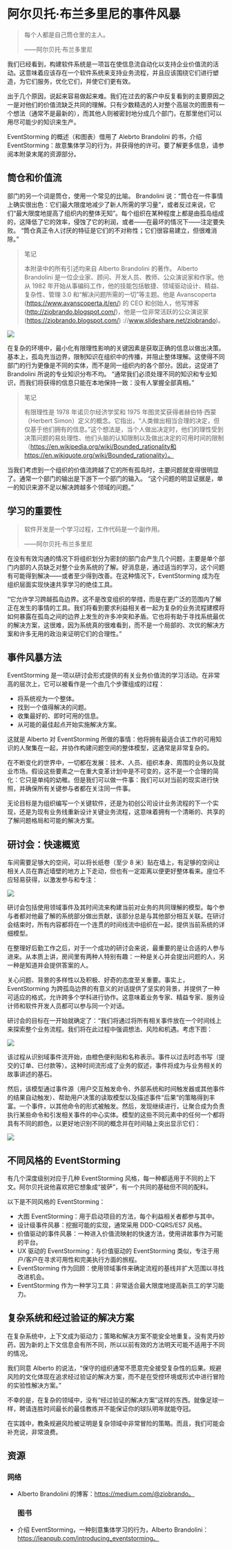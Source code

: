 # 阿尔贝托·布兰多里尼的事件风暴
> 每个人都是自己筒仓里的主人。
>
> ——阿尔贝托·布兰多里尼

我们已经看到，构建软件系统是一项旨在使信息流自动化以支持企业价值流的活动。这意味着应该存在一个软件系统来支持业务流程，并且应该围绕它们进行塑造，为它们服务，优化它们，并使它们更有效。

出于几个原因，说起来容易做起来难。我们在过去的客户中反复看到的主要原因之一是对他们的价值流缺乏共同的理解。只有少数精选的人对整个高层次的图景有一个想法（通常不是最新的），而其他人则被密封地分成几个部门，在那里他们可以用尽可能少的知识来生产。

EventStorming 的概述（和图表）借用了 Alebrto Brandolini 的书，介绍 EventStorming：故意集体学习的行为，并获得他的许可。要了解更多信息，请参阅本附录末尾的资源部分。

## 筒仓和价值流
部门的另一个词是筒仓，使用一个常见的比喻。 Brandolini 说：“筒仓在一件事情上确实很出色：它们最大限度地减少了新人所需的学习量”，或者反过来说，它们“最大限度地提高了组织内的整体无知”。每个组织在某种程度上都是由孤岛组成的，这降低了它的效率，侵蚀了它的利润，或者——在最坏的情况下——注定要失败。 “筒仓真正令人讨厌的特征是它们的不对称性；它们很容易建立，但很难消除。”

> 笔记
>
> 本附录中的所有引述均来自 Alberto Brandolini 的著作。 Alberto Brandolini 是一位企业家、顾问、开发人员、教师、公众演说家和作家。他从 1982 年开始从事编码工作，他的技能包括敏捷、领域驱动设计、精益、复杂性、管理 3.0 和“解决问题所需的一切”等主题。他是 Avanscoperta (https://www.avanscoperta.it/en/) 的 CEO 和创始人，他写博客 (http://ziobrando.blogspot.com/)，他是一位非常活跃的公众演说家 (https://ziobrando.blogspot.com/) ://www.slideshare.net/ziobrando)。

![](../images/23-1.png)

在复杂的环境中，最小化有限理性影响的关键因素是获取正确的信息以做出决策。基本上，孤岛充当边界，限制知识在组织中的传播，并阻止整体理解。这使得不同部门的行为更像是不同的实体，而不是同一组织内的各个部分。因此，这促进了 Brandolini 所说的专业知识分布不均。 “通常我们必须处理不同的知识和专业知识，而我们将获得的信息只能在本地保持一致：没有人掌握全部真相。”

> 笔记
>
> 有限理性是 1978 年诺贝尔经济学奖和 1975 年图灵奖获得者赫伯特·西蒙（Herbert Simon）定义的概念。它指出，“人类做出相当合理的决定，但仅基于他们拥有的信息。”这个想法是，当个人做出决定时，他们的理性受到决策问题的易处理性、他们头脑的认知限制以及做出决定的可用时间的限制（https://en.wikipedia.org/wiki/Bounded_rationality和 https://en.wikiquote.org/wiki/Bounded_rationality）。

当我们考虑到一个组织的价值流跨越了它的所有孤岛时，主要问题就变得很明显了。通常一个部门的输出是下游下一个部门的输入。 “这个问题的明显证据是，单一的知识来源不足以解决跨越多个领域的问题。”

## 学习的重要性

> 软件开发是一个学习过程，工作代码是一个副作用。
>
> ——阿尔贝托·布兰多里尼

在没有有效沟通的情况下将组织划分为密封的部门会产生几个问题，主要是单个部门内部的人员缺乏对整个业务系统的了解。好消息是，通过适当的学习，这个问题有可能得到解决——或者至少得到改善。在这种情况下，EventStorming 成为在组织层面实现快速共享学习的绝佳工具。

“它允许学习跨越孤岛边界。这不是改变组织的举措，而是在更广泛的范围内了解正在发生的事情的工具。我们将看到要求利益相关者一起为复杂的业务流程建模将如何暴露在孤岛之间的边界上发生的许多冲突和矛盾。它也将有助于寻找系统最优的解决方案，这很难，因为系统真的很难看到，而不是一个局部的、次优的解决方案和许多无用的政治来证明它们的合理性。”

## 事件风暴方法

EventStorming 是一项以研讨会形式提供的有关业务价值流的学习活动。在非常高的层次上，它可以被看作是一个由几个步骤组成的过程：

- 将系统视为一个整体。
- 找到一个值得解决的问题。
- 收集最好的、即时可用的信息。
- 从可能的最佳起点开始实施解决方案。

这就是 Alberto 对 EventStorming 所做的事情：他将拥有最适合该工作的可用知识的人聚集在一起，并协作构建问题空间的整体模型，这通常是非常复杂的。

在不断变化的世界中，一切都在发展：技术、人员、组织本身、周围的业务以及就业市场。假设这些要素之一在重大变革计划中是不可变的，这不是一个合理的简化：它只是单纯的幼稚。但是我们可以做一件事：我们可以对当前的现实进行快照，并确保所有关键参与者都在关注同一件事。

无论目标是为组织编写一个关键软件，还是为初创公司设计业务流程的下一个实现，还是为现有业务线重新设计关键业务流程，这意味着拥有一个清晰的、共享的了解问题格局和可能的解决方案。

## 研讨会：快速概览

车间需要足够大的空间，可以将长纸卷（至少 8 米）贴在墙上，有足够的空间让相关人员在靠近墙壁的地方上下走动，但也有一定距离以便更好整体看来。座位不应轻易获得，以激发参与和专注：

![](../images/23-2.png)

研讨会包括使用领域事件及其时间流来构建当前对业务的共同理解的模型。每个参与者都对他最了解的系统部分做出贡献，该部分总是与其他部分相互关联。在研讨会结束时，所有内容都将在一个连贯的时间线流中组织在一起，提供当前系统的详细模型。

在整理好后勤工作之后，对于一个成功的研讨会来说，最重要的是让合适的人参与进来。从本质上讲，房间里有两种人特别有趣：一种是关心并会提出问题的人，另一种是知道并会提供答案的人。

关心问题、背景的多样性以及积极、好奇的态度至关重要。事实上，EventStorming 为跨孤岛边界的有意义的对话提供了坚实的背景，并提供了一种可适应的格式，允许跨多个学科进行协作。这意味着业务专家、精益专家、服务设计师和软件开发人员都可以参与同一个对话。

研讨会的目标在一开始就确定了：“我们将通过将所有相关事件放在一个时间线上来探索整个业务流程。我们将在此过程中强调想法、风险和机遇。考虑下图：

![](../images/23-3.png)

该过程从识别域事件流开始，由橙色便利贴和名称表示。事件以过去时态书写（提交的订单、已付款等）。这种时间流形成了业务的叙述，事件将成为与业务相关的故事讲述的基石。

然后，该模型通过事件源（用户交互触发命令、外部系统和时间触发器或其他事件的结果自动触发）、帮助用户决策的读取模型以及描述事件“后果”的策略得到丰富。一个事件，以其他命令的形式被触发。然后，发现继续进行，让聚合成为负责执行某些命令和引发相关事件的中心实体。模型的这些不同元素中的任何一个都将具有不同的颜色，以更好地识别不同的概念并在时间轴上突出显示它们：

![](../images/23-4.png)

## 不同风格的 EventStorming
有几个深度级别对应于几种 EventStorming 风格，每一种都适用于不同的上下文。阿尔贝托说他喜欢把它想象成“披萨”，有一个共同的基础但不同的配料。

以下是不同风格的 EventStorming：

- 大图 EventStorming：用于启动项目的方法，每个利益相关者都参与其中。
- 设计级事件风暴：挖掘可能的实现，通常采用 DDD-CQRS/ES7 风格。
- 价值驱动的事件风暴：一种进入价值流映射的快速方法，使用讲故事作为可能的平台。
- UX 驱动的 EventStorming：与价值驱动的 EventStorming 类似，专注于用户/客户在寻求可用性和完美执行方面的旅程。
- EventStorming 作为回顾：使用领域事件来确定流程的基线并扩大范围以寻找改进机会。
- EventStorming 作为一种学习工具：非常适合最大限度地提高新员工的学习能力。

## 复杂系统和经过验证的解决方案

在复杂系统中，上下文成为驱动力；策略和解决方案不能安全地重复。没有灵丹妙药，因为新的上下文信息会有所不同，所以以前有效的方法明天可能不适用于不同的情况。

我们同意 Alberto 的说法，“保守的组织通常不愿意完全接受复杂性的后果。规避风险的文化体现在追求经过验证的解决方案，而不是在受控环境或形式中进行冒险的实验性解决方案。”

不幸的是，在复杂的领域中，没有“经过验证的解决方案”这样的东西。就像足球一样，聘请连胜时间最长的最佳教练并不能保证你的球队明年就能夺冠。

在实践中，教条规避风险被证明是复杂领域中非常冒险的策略。而且，我们可能会补充说，非常浪费。

## 资源
### 网络

- Alberto Brandolini 的博客：https://medium.com/@ziobrando。

    ### 图书

- 介绍 EventStorming，一种刻意集体学习的行为，Alberto Brandolini：https://leanpub.com/introducing_eventstorming。